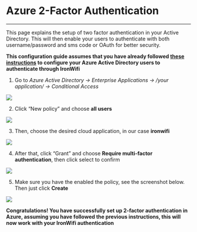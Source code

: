 # **Azure 2-Factor Authentication**

---

This page explains the setup of two factor authentication in your Active Directory. This will then enable your users to authenticate with both username/password and sms code or OAuth for better security.

**This configuration guide assumes that you have already followed [these instructions](https://www.ironwifi.com/azure-ad-saml/) to configure your Azure Active Directory users to authenticate through IronWifi**

1. Go to _Azure Active Directory -> Enterprise Applications -> /your application/ -> Conditional Access_

![](https://raw.githubusercontent.com/IronWifi/docs/master/user_Guide/Connectors/azure_2fa/azure.png)

2. Click “New policy” and choose **all users**

![](https://raw.githubusercontent.com/IronWifi/docs/master/user_Guide/Connectors/azure_2fa/azure2.png)

3. Then, choose the desired cloud application, in our case **ironwifi**

![](https://raw.githubusercontent.com/IronWifi/docs/master/user_Guide/Connectors/azure_2fa/azure3.png)

4. After that, click “Grant” and choose **Require multi-factor authentication**, then click select to confirm

![](https://raw.githubusercontent.com/IronWifi/docs/master/user_Guide/Connectors/azure_2fa/azure4.png)

5. Make sure you have the enabled the policy, see the screenshot below. Then just click **Create**

![](https://raw.githubusercontent.com/IronWifi/docs/master/user_Guide/Connectors/azure_2fa/azure5.png)

**Congratulations! You have successfully set up 2-factor authentication in Azure, assuming you have followed the previous instructions, this will now work with your IronWifi authentication**
